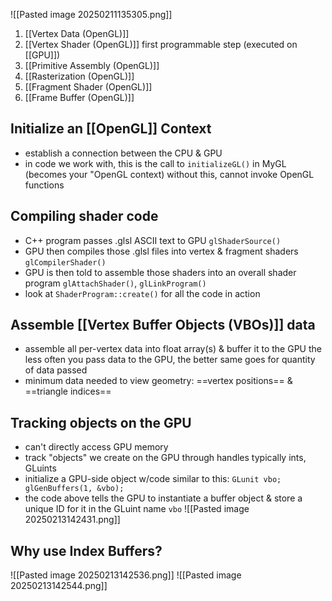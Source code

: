 
![[Pasted image 20250211135305.png]]
1) [[Vertex Data (OpenGL)]]
2) [[Vertex Shader (OpenGL)]] 
	first programmable step (executed on [[GPU]])
3) [[Primitive Assembly (OpenGL)]] 
4) [[Rasterization (OpenGL)]] 
5) [[Fragment Shader (OpenGL)]] 
6) [[Frame Buffer (OpenGL)]] 

## Initialize an [[OpenGL]] Context
- establish a connection between the CPU & GPU
- in code we work with, this is the call to `initializeGL()` in MyGL (becomes your "OpenGL context)
	without this, cannot invoke OpenGL functions

## Compiling shader code
- C++ program passes .glsl ASCII text to GPU
	`glShaderSource()`
- GPU then compiles those .glsl files into vertex & fragment shaders
	`glCompilerShader()`
- GPU is then told to assemble those shaders into an overall shader program
	`glAttachShader()`, `glLinkProgram()`
- look at `ShaderProgram::create()` for all the code in action

## Assemble [[Vertex Buffer Objects (VBOs)]] data
- assemble all per-vertex data into float array(s) & buffer it to the GPU
	the less often you pass data to the GPU, the better
	same goes for quantity of data passed
- minimum data needed to view geometry: ==vertex positions== & ==triangle indices== 

## Tracking objects on the GPU
- can't directly access GPU memory
- track "objects" we create on the GPU through handles
	typically ints, GLuints
 - initialize a GPU-side object w/code similar to this:
	 `GLunit vbo; glGenBuffers(1, &vbo);`
- the code above tells the GPU to instantiate a buffer object & store a unique ID for it in the GLuint name `vbo`
![[Pasted image 20250213142431.png]]

## Why use Index Buffers?
![[Pasted image 20250213142536.png]]
![[Pasted image 20250213142544.png]]
